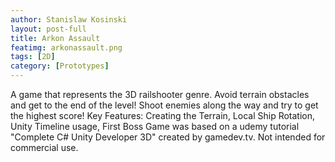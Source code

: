 ```yaml
---
author: Stanislaw Kosinski
layout: post-full
title: Arkon Assault
featimg: arkonassault.png
tags: [2D]
category: [Prototypes]
---
```


A game that represents the 3D railshooter genre. Avoid terrain obstacles and get to the end of the level! Shoot enemies along the way and try to get the highest score!
Key Features: Creating the Terrain, Local Ship Rotation, Unity Timeline usage, First Boss
Game was based on a udemy tutorial "Complete C# Unity Developer 3D" created by gamedev.tv.
Not intended for commercial use.